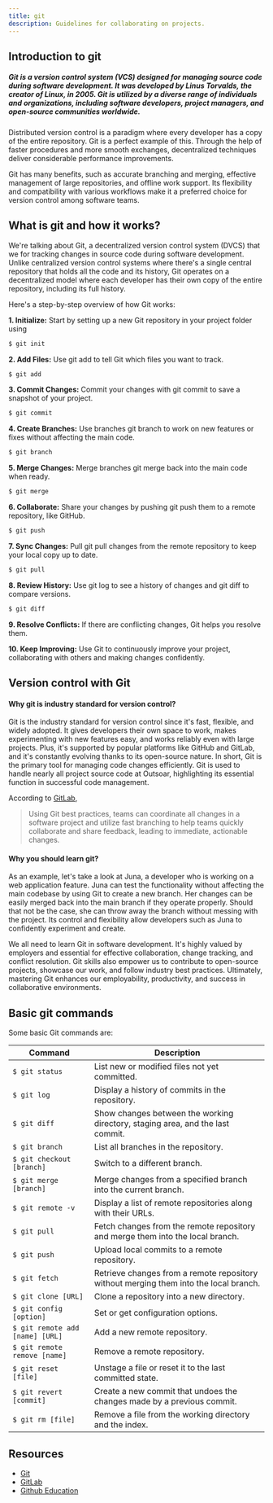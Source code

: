 ```yaml
---
title: git
description: Guidelines for collaborating on projects.
---
```



## Introduction to git

##### **Git** is a version control system (VCS) designed for managing source code during software development. It was developed by Linus Torvalds, the creator of Linux, in 2005. Git is utilized by a diverse range of individuals and organizations, including software developers, project managers, and open-source communities worldwide.

Distributed version control is a paradigm where every developer has a copy of the entire repository. Git is a perfect example of this. Through the help of faster procedures and more smooth exchanges, decentralized techniques deliver considerable performance improvements.

Git has many benefits, such as accurate branching and merging, effective management of large repositories, and offline work support. Its flexibility and compatibility with various workflows make it a preferred choice for version control among software teams.

## What is git and how it works?

We're talking about Git, a decentralized version control system (DVCS) that we  for tracking changes in source code during software development. Unlike centralized version control systems where there's a single central repository that holds all the code and its history, Git operates on a decentralized model where each developer has their own copy of the entire repository, including its full history.

Here's a step-by-step overview of how Git works:

**1. Initialize:** Start by setting up a new Git repository in your project folder using
 ```bash
 $ git init
 ```

**2. Add Files:** Use git add to tell Git which files you want to track.
 ```bash
 $ git add
 ```

**3. Commit Changes:** Commit your changes with git commit to save a snapshot of your project.
 ```bash
 $ git commit
 ```

**4. Create Branches:** Use branches git branch to work on new features or fixes without affecting the main code.
 ```bash
 $ git branch
 ```

**5. Merge Changes:** Merge branches git merge back into the main code when ready.
 ```bash
 $ git merge
 ```

**6. Collaborate:** Share your changes by pushing git push them to a remote repository, like GitHub.
 ```bash
 $ git push
 ```

**7. Sync Changes:** Pull git pull changes from the remote repository to keep your local copy up to date.
 ```bash
 $ git pull
 ```

**8. Review History:** Use git log to see a history of changes and git diff to compare versions.
 ```bash
 $ git diff
 ```

**9. Resolve Conflicts:** If there are conflicting changes, Git helps you resolve them.

**10. Keep Improving:** Use Git to continuously improve your project, collaborating with others and making changes confidently.

## Version control with Git

#### **Why git is industry standard for version control?**

Git is the industry standard for version control since it's fast, flexible, and widely adopted. It gives developers their own space to work, makes experimenting with new features easy, and works reliably even with large projects. Plus, it's supported by popular platforms like GitHub and GitLab, and it's constantly evolving thanks to its open-source nature. In short, Git is the primary tool for managing code changes efficiently. Git is used to handle nearly all project source code at Outsoar, highlighting its essential function in successful code management.

According to [GitLab](https://about.gitlab.com/topics/version-control/version-control-best-practices/),
> Using Git best practices, teams can coordinate all changes in a software project and utilize fast branching to help teams quickly collaborate and share feedback, leading to immediate, actionable changes.

#### **Why you should learn git?**

As an example, let's take a look at Juna, a developer who is working on a web application feature. Juna can test the functionality without affecting the main codebase by using Git to create a new branch. Her changes can be easily merged back into the main branch if they operate properly.  Should that not be the case, she can throw away the branch without messing with the project. Its control and flexibility allow developers such as Juna to confidently experiment and create.

We all need to learn Git in software development. It's highly valued by employers and essential for effective collaboration, change tracking, and conflict resolution. Git skills also empower us to contribute to open-source projects, showcase our work, and follow industry best practices. Ultimately, mastering Git enhances our employability, productivity, and success in collaborative environments.

## Basic git commands

Some basic Git commands are:

| Command                  | Description                                                                                     |
|--------------------------|-------------------------------------------------------------------------------------------------|
| `$ git status`           | List new or modified files not yet committed.                                                   |
| `$ git log`              | Display a history of commits in the repository.                                                 |
| `$ git diff`             | Show changes between the working directory, staging area, and the last commit.                  |
| `$ git branch`           | List all branches in the repository.                                                            |
| `$ git checkout [branch]`| Switch to a different branch.                                                                   |
| `$ git merge [branch]`   | Merge changes from a specified branch into the current branch.                                   |
| `$ git remote -v`        | Display a list of remote repositories along with their URLs.                                     |
| `$ git pull`             | Fetch changes from the remote repository and merge them into the local branch.                   |
| `$ git push`             | Upload local commits to a remote repository.                                                     |
| `$ git fetch`            | Retrieve changes from a remote repository without merging them into the local branch.            |
| `$ git clone [URL]`      | Clone a repository into a new directory.                                                         |
| `$ git config [option]`  | Set or get configuration options.                                                               |
| `$ git remote add [name] [URL]` | Add a new remote repository.                                                               |
| `$ git remote remove [name]`    | Remove a remote repository.                                                            |
| `$ git reset [file]`     | Unstage a file or reset it to the last committed state.                                           |
| `$ git revert [commit]`  | Create a new commit that undoes the changes made by a previous commit.                            |
| `$ git rm [file]`        | Remove a file from the working directory and the index.                                           |


## Resources

- [Git](https://git-scm.com)
- [GitLab](https://about.gitlab.com/topics/version-control/version-control-best-practices/)
- [Github Education](https://education.github.com/git-cheat-sheet-education.pdf)